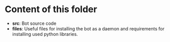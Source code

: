 # Content of this folder

- **src**: Bot source code
- **files**: Useful files for installing the bot as a daemon and requirements for installing used python libraries.